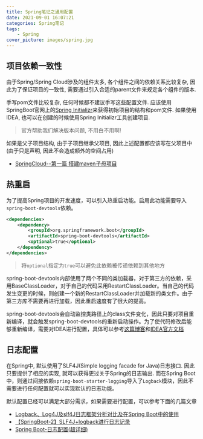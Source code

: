 ```yaml
---
title: Spring笔记之通用配置
date: 2021-09-01 16:07:21
categories: Spring笔记
tags:
    - Spring
cover_picture: images/spring.jpg 
---
```






项目依赖一致性
-----------------

由于Spring/Spring Cloud涉及的组件太多, 各个组件之间的依赖关系比较复杂, 因此为了保证项目的一致性, 需要通过引入合适的parent文件来规定各个组件的版本.

手写pom文件比较复杂, 任何时候都不建议手写这些配置文件. 应该使用SpringBoot官网上的[Spring Initializr](https://start.spring.io/)来获得初始项目的结构和pom文件. 如果使用IDEA, 也可以在创建的时候使用Spring Initializr工具创建项目.

> 官方帮助我们解决版本问题, 不用白不用啊!

如果是父子项目结构, 由于子项目继承父项目, 因此上述配置都应该写在父项目中(由于只是声明, 因此不会造成额外的空间占用)

- [SpringCloud--第一篇 搭建maven子母项目](https://www.jianshu.com/p/19b6553eb603)



热重启
-----------------

为了提高Spring项目的开发速度，可以引入热重启功能。启用此功能需要导入`spring-boot-devtools`依赖。

```xml
<dependencies>
    <dependency>
        <groupId>org.springframework.boot</groupId>
        <artifactId>spring-boot-devtools</artifactId>
        <optional>true</optional>
    </dependency>
</dependencies>
```

> 将`optional`指定为`true`可以避免此依赖被传递依赖到其他地方

spring-boot-devtools内部使用了两个不同的类加载器，对于第三方的依赖，采用BaseClassLoader，对于自己的代码采用RestartClassLoader。当自己的代码发生变更的时候，则创建一个新的RestartClassLoader并加载新的类文件。由于第三方库不需要再进行加载，因此重启速度有了很大的提高。

spring-boot-devtools会自动监控类路径上的class文件变化，因此只要对项目重新编译，就会触发spring-boot-devtools的重新启动操作。为了使代码修改后能够重新编译，需要对IDEA进行配置，具体可以参考[这篇博客](https://segmentfault.com/a/1190000020594808)和[IDEA官方文档](https://www.jetbrains.com/help/idea/compiling-applications.html#auto-build)




日志配置
---------------


在Spring中, 默认使用了SLF4J(Simple logging facade for Java)日志接口. 因此只要提供了相应的实现, 就可以获得更过关于Spring的日志输出. 而在Spring Boot中，则通过间接依赖`spring-boot-starter-logging`导入了`Logback`模块，因此不需要进行任何配置就可以实现默认的日志功能。

默认配置已经可以满足大部分需求，如果需要进行配置，可以参考下面的几篇文章

- [Logback、Log4J及slf4J日志框架分析对比及在Spring Boot中的使用](https://blog.csdn.net/wudiyong22/article/details/78584128)
- [【SpringBoot-2】SLF4J+logback进行日志记录](https://blog.csdn.net/mu_wind/article/details/99830829)
- [Spring Boot-日志配置(超详细)](https://blog.csdn.net/Inke88/article/details/75007649)